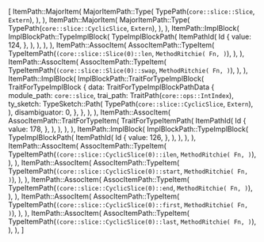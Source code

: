 [
    ItemPath::MajorItem(
        MajorItemPath::Type(
            TypePath(`core::slice::Slice`, `Extern`),
        ),
    ),
    ItemPath::MajorItem(
        MajorItemPath::Type(
            TypePath(`core::slice::CyclicSlice`, `Extern`),
        ),
    ),
    ItemPath::ImplBlock(
        ImplBlockPath::TypeImplBlock(
            TypeImplBlockPath(
                ItemPathId(
                    Id {
                        value: 124,
                    },
                ),
            ),
        ),
    ),
    ItemPath::AssocItem(
        AssocItemPath::TypeItem(
            TypeItemPath(`(core::slice::Slice(0)::len`, `MethodRitchie(
                Fn,
            )`),
        ),
    ),
    ItemPath::AssocItem(
        AssocItemPath::TypeItem(
            TypeItemPath(`(core::slice::Slice(0)::swap`, `MethodRitchie(
                Fn,
            )`),
        ),
    ),
    ItemPath::ImplBlock(
        ImplBlockPath::TraitForTypeImplBlock(
            TraitForTypeImplBlock {
                data: TraitForTypeImplBlockPathData {
                    module_path: `core::slice`,
                    trai_path: TraitPath(`core::ops::IntIndex`),
                    ty_sketch: TypeSketch::Path(
                        TypePath(`core::slice::CyclicSlice`, `Extern`),
                    ),
                    disambiguator: 0,
                },
            },
        ),
    ),
    ItemPath::AssocItem(
        AssocItemPath::TraitForTypeItem(
            TraitForTypeItemPath(
                ItemPathId(
                    Id {
                        value: 178,
                    },
                ),
            ),
        ),
    ),
    ItemPath::ImplBlock(
        ImplBlockPath::TypeImplBlock(
            TypeImplBlockPath(
                ItemPathId(
                    Id {
                        value: 126,
                    },
                ),
            ),
        ),
    ),
    ItemPath::AssocItem(
        AssocItemPath::TypeItem(
            TypeItemPath(`(core::slice::CyclicSlice(0)::ilen`, `MethodRitchie(
                Fn,
            )`),
        ),
    ),
    ItemPath::AssocItem(
        AssocItemPath::TypeItem(
            TypeItemPath(`(core::slice::CyclicSlice(0)::start`, `MethodRitchie(
                Fn,
            )`),
        ),
    ),
    ItemPath::AssocItem(
        AssocItemPath::TypeItem(
            TypeItemPath(`(core::slice::CyclicSlice(0)::end`, `MethodRitchie(
                Fn,
            )`),
        ),
    ),
    ItemPath::AssocItem(
        AssocItemPath::TypeItem(
            TypeItemPath(`(core::slice::CyclicSlice(0)::first`, `MethodRitchie(
                Fn,
            )`),
        ),
    ),
    ItemPath::AssocItem(
        AssocItemPath::TypeItem(
            TypeItemPath(`(core::slice::CyclicSlice(0)::last`, `MethodRitchie(
                Fn,
            )`),
        ),
    ),
]